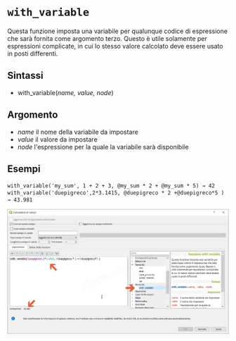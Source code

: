 # `with_variable`

Questa funzione imposta una variabile per qualunque codice di espressione che sarà fornita come argomento terzo. Questo è utile solamente per espressioni complicate, in cui lo stesso valore calcolato deve essere usato in posti differenti.

## Sintassi

* with_variable(*name, value, node*)

## Argomento

* *name* il nome della variabile da impostare
* *value* il valore da impostare
* *node* l'espressione per la quale la variabile sarà disponibile



## Esempi
```
with_variable('my_sum', 1 + 2 + 3, @my_sum * 2 + @my_sum * 5) → 42
with_variable('duepigreco',2*3.1415, @duepigreco * 2 +@duepigreco*5 ) → 43.981
```

![](/img/generale/with_variable1.png)
